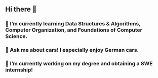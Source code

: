 ## Hi there 👋

### 🌱 I’m currently learning Data Structures & Algorithms, Computer Organization, and Foundations of Computer Science.
### 💬 Ask me about cars! I especially enjoy German cars.
### 🔭 I’m currently working on my degree and obtaining a SWE internship!

<!--
**cvano/cvano** is a ✨ _special_ ✨ repository because its `README.md` (this file) appears on your GitHub profile.

Here are some ideas to get you started:



- 👯 I’m looking to collaborate on ...
- 🤔 I’m looking for help with ...

- 📫 How to reach me: ...
- 😄 Pronouns: ...
- ⚡ Fun fact: ...
-->
